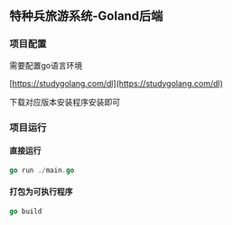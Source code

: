 ## 特种兵旅游系统-Goland后端

### 项目配置

需要配置go语言环境

[https://studygolang.com/dl](https://studygolang.com/dl)

下载对应版本安装程序安装即可

### 项目运行

#### 直接运行

```go
go run ./main.go
```

#### 打包为可执行程序

```go
go build
```


